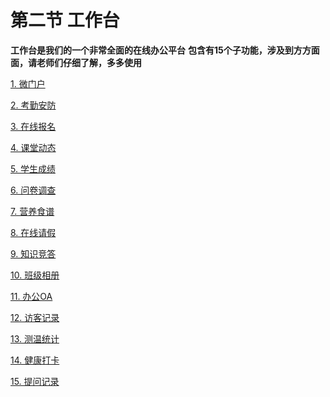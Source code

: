# 第二节 工作台
**工作台是我们的一个非常全面的在线办公平台**
**包含有15个子功能，涉及到方方面面，请老师们仔细了解，多多使用**

 [1. 微门户](1/weimenhu.md)
 
 [2. 考勤安防](1/kaoqinanfang.md)
 
  [3. 在线报名]( 1/zaixianbaoming.md)
  
  [4. 课堂动态]( 1/ketangdongtai.md)
  
 [5. 学生成绩]( 1/xueshengchengji.md)
 
[6. 问卷调查]( 1/wenjuandiaocha.md)

[7. 营养食谱]( 1/yinyangshipu.md)

[8. 在线请假]( 1/zaixianqingjia.md)

[9. 知识竞答]( 1/zhishijingda.md)

 [10. 班级相册]( 1/banjixiangce.md)
 
 [11. 办公OA]( 1/bangongoa.md)
 
 [12. 访客记录]( 1/fangkejilu.md)
 
 [13. 测温统计]( 1/cewentongji.md)
 
 [14. 健康打卡]( 1/jiankangdaka.md)
 
 [15. 提问记录]( 1/tiwenjilu.md)
